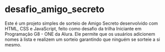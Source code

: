 # desafio_amigo_secreto
Este é um projeto simples de sorteio de Amigo Secreto desenvolvido com HTML, CSS e JavaScript, feito como desafio da trilha Iniciante em Programação G8 - ONE da Alura. Ele permite que os usuários adicionem nomes à lista e realizem um sorteio garantindo que ninguém se sorteie a si mesmo.
